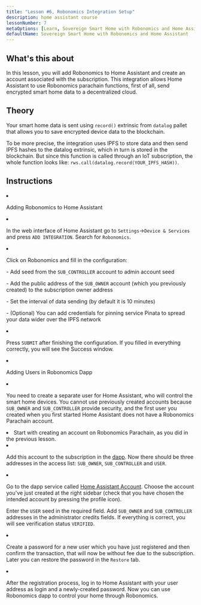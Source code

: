```yaml
---
title: "Lesson #6, Robonomics Integration Setup"
description: home assistant course
lessonNumber: 7
metaOptions: [Learn, Sovereign Smart Home with Robonomics and Home Assistant]
defaultName: Sovereign Smart Home with Robonomics and Home Assistant
---
```



## What's this about

In this lesson, you will add Robonomics to Home Assistant and create an account associated with the subscription. This integration allows Home Assistant to use Robonomics parachain functions, first of all, send encrypted smart home data to a decentralized cloud.


## Theory

Your smart home data is sent using <code>record()</code> extrinsic from <code>datalog</code> pallet that allows you to save encrypted device data to the blockchain. 

To be more precise, the integration uses IPFS to store data and then send IPFS hashes to the datalog extrinsic, which in turn is stored in the blockchain. But since this function is called through an IoT subscription, the whole function looks like: <code>rws.call(datalog.record(YOUR_IPFS_HASH))</code>.

## Instructions

<List type="numbers">

<li>

Adding Robonomics to Home Assistant

<List>

<li>

In the web interface of Home Assistant go to <code>Settings</code>-><code>Device & Services</code> and press <code>ADD INTEGRATION</code>. Search for <code>Robonomics</code>.

<LessonVideo  :videos="[{src: 'https://crustipfs.info/ipfs/QmQp66J943zbF6iFdkKQpBikSbm9jV9La25bivKd7cz6fD', type:'mp4'}]" />

</li>

<li>

Click on Robonomics and fill in the configuration: 

\- Add seed from the <code>SUB_CONTROLLER</code> account to admin account seed

\- Add the public address of the <code>SUB_OWNER</code> account (which you previously created) to the subscription owner address

\- Set the interval of data sending (by default it is 10 minutes)

\- (Optional) You can add credentials for pinning service Pinata to spread your data wider over the IPFS network

</li>

<li>

Press <code>SUBMIT</code> after finishing the configuration. If you filled in everything correctly, you will see the Success window.

</li>
</List>
</li>

<li>

Adding Users in Robonomics Dapp 

<List>

<li>

You need to create a separate user for Home Assistant, who will control the smart home devices. You cannot use previously created accounts because <code>SUB_OWNER</code> and <code>SUB_CONTROLLER</code> provide security, and the first user you created when you first started Home Assistant does not have a Robonomics Parachain account.

</li>

<li>
Start with creating an account on Robonomics Parachain, as you did in the previous lesson.
</li>

<li>

Add this account to the subscription in the [dapp](https://dapp.robonomics.network/#/subscription/devices). Now there should be three addresses in the access list: <code>SUB_OWNER</code>, <code>SUB_CONTROLLER</code> and <code>USER</code>.

<LessonVideo  :videos="[{src: 'https://crustipfs.info/ipfs/QmSxzram7CF4SXpVgEyv98XetjYsxNFQY2GY4PfyhJak7H', type:'mp4'}]" />

</li>

<li>

Go to the dapp service called [Home Assistant Account](https://dapp.robonomics.network/#/home-assistant). Choose the account you've just created at the right sidebar (check that you have chosen the intended account by pressing the profile icon).

Enter the <code>USER</code> seed in the required field. Add <code>SUB_OWNER</code> and <code>SUB_CONTROLLER</code> addresses in the administrator credits fields. If everything is correct, you will see verification status <code>VERIFIED</code>.

</li>

<li>

Create a password for a new user which you have just registered and then confirm the transaction, that will now be without fee due to the subscription. Later you can restore the password in the <code>Restore</code> tab.

<LessonVideo  :videos="[{src: 'https://crustipfs.info/ipfs/QmW2TXuwCYXzgcRfEUx4imZU5ZerEzkuD5P53u9g2WnxDh', type:'mp4'}]" />

</li>

<li>

After the registration process, log in to Home Assistant with your user address as login and a newly-created password. Now you can use Robonomics dapp to control your home through Robonomics.

</li>
</List>
</li>
</List>
